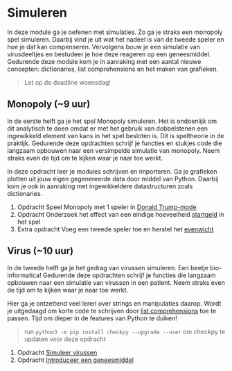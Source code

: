 # Simuleren

In deze module ga je oefenen met simulaties. Zo ga je straks een monopoly spel simuleren. Daarbij vind je uit wat het nadeel is van de tweede speler en hoe je dat kan compenseren. Vervolgens bouw je een simulatie van virusdeeltjes en bestudeer je hoe deze reageren op een geneesmiddel. Gedurende deze module kom je in aanraking met een aantal nieuwe concepten: dictionaries, list comprehensions en het maken van grafieken.

> Let op de deadline woensdag!

## Monopoly (~9 uur)

In de eerste helft ga je het spel Monopoly simuleren. Het is ondoenlijk om dit analytisch te doen omdat er met het gebruik van dobbelstenen een ingewikkeld element van kans in het spel besloten is. Dit is speltheorie in de praktijk.
Gedurende deze opdrachten schrijf je functies en stukjes code die langzaam opbouwen naar een versimpelde simulatie van monopoly. Neem straks even de tijd om te kijken waar je naar toe werkt. 

In deze opdracht leer je modules schrijven en importeren. Ga je grafieken plotten uit jouw eigen gegenereerde data door middel van Python. Daarbij kom je ook in aanraking met ingewikkeldere datastructuren zoals dictionaries. 

1. <span class="label label-primary">Opdracht</span> Speel Monopoly met 1 speler in [Donald Trump-mode](/problems/monopoly-trump)
2. <span class="label label-primary">Opdracht</span> Onderzoek het effect van een eindige hoeveelheid [startgeld](/problems/monopoly-startgeld) in het spel
3. <span class="label label-primary">Extra opdracht</span> Voeg een tweede speler toe en herstel het [evenwicht](/problems/monopoly-multiplayer)

## Virus (~10 uur)

In de tweede helft ga je het gedrag van virussen simuleren. Een beetje bio-informatica!
Gedurende deze opdrachten schrijf je functies die langzaam opbouwen naar een simulatie van virussen in een patient. Neem straks even de tijd om te kijken waar je naar toe werkt.

Hier ga je ontzettend veel leren over strings en manipulaties daarop. Wordt je uitgedaagd om korte code te schrijven door [list comprehensions](/theory/comprehensions) toe te passen. Tijd om dieper in de features van Python te duiken!

> run `python3 -m pip install checkpy --upgrade --user` om checkpy te updaten voor deze opdracht

1. <span class="label label-primary">Opdracht</span> [Simuleer virussen](/problems/virus-simuleer)
2. <span class="label label-primary">Opdracht</span> [Introduceer een geneesmiddel](/problems/virus-geneesmiddel)
